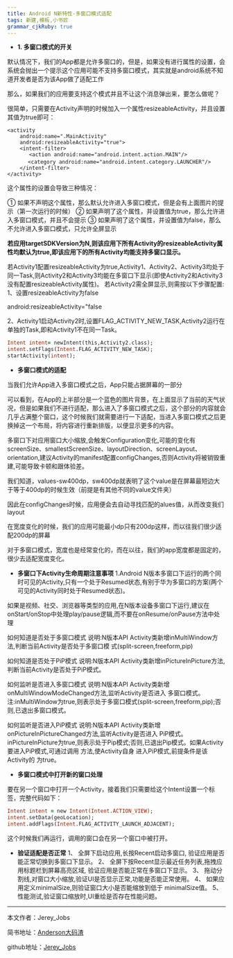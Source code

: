 ```yaml
---
title: Android N新特性-多窗口模式适配
tags: 新建,模板,小书匠
grammar_cjkRuby: true
---
```


 - **1. 多窗口模式的开关**

默认情况下，我们的App都是允许多窗口的，但是，如果没有进行属性的设置，会系统会抛出一个提示这个应用可能不支持多窗口模式，其实就是android系统不知道开发者是否为该App做了适配工作

那么，如果我们的应用要支持这个模式并且不让这个消息弹出来，要怎么做呢？

很简单，只需要在Activity声明的时候加入一个属性resizeableActivity，并且设置其值为true即可：

``` vbscript-html
<activity
    android:name=".MainActivity"
    android:resizeableActivity="true">
    <intent-filter>
       <action android:name="android.intent.action.MAIN"/>
　　　　<category android:name="android.intent.category.LAUNCHER"/>
    </intent-filter>
</activity>
```


这个属性的设置会导致三种情况：

① 如果不声明这个属性，那么默认允许进入多窗口模式，但是会有上面图片的提示（第一次运行的时候）
② 如果声明了这个属性，并设置值为true，那么允许进入多窗口模式，并且不会提示
③ 如果声明了这个属性，并设置值为false，那么不允许进入多窗口模式，只允许全屏显示

**若应用targetSDKVersion为N,则该应用下所有Activity的resizeableActivity属性均默认为true,即该应用下的所有Activity均能支持多窗口显示。**


若Activity1配置resizeableActivity为true,Activity1、Activity2、Activity3均处于同一Task,则Activity2和Activity3均能在多窗口下显示(即使Activity2和Activity3没有配置resizeableActivity属性)。
若Activity2需全屏显示,则需按以下步骤配置: 
1、设置resizeableActivity为false

android:resizeableActivity="false 

2、Activity1启动Activity2时,设置FLAG_ACTIVITY_NEW_TASK,Activity2运行在单独的Task,即和Activity1不在同一Task。

``` fortran
Intent intent= newIntent(this,Activity2.class);
intent.setFlags(Intent.FLAG_ACTIVITY_NEW_TASK);
startActivity(intent);
```

 - **多窗口模式的适配**

当我们允许App进入多窗口模式之后，App只能占据屏幕的一部分

可以看到，在App的上半部分是一个蓝色的图片背景，在上面显示了当前的天气状况，但是如果我们不进行适配，那么进入了多窗口模式之后，这个部分的内容就会几乎占满整个窗口，这个时候我们就需要进行一下适配，当进入多窗口模式之后更换掉这一个布局，将内容进行重新排版，以便显示更多的内容。

多窗口下对应用窗口大小缩放,会触发Configuration变化,可能的变化有screenSize、smallestScreenSize、layoutDirection、screenLayout、orientation,建议Activity的manifest配置configChanges,否则Activity将被销毁重建,可能导致卡顿和跟体验差。

我们知道，values-sw400dp，sw400dp就表明了这个value是在屏幕最短边大于等于400dp的时候生效（前提是有其他不同的value文件夹）

因此在configChanges时候，应用便会去自动寻找匹配的alues值，从而改变我们layout

在宽度变化的时候，我们的应用可能最小dp只有200dp这样，而以往我们很少适配200dp的屏幕

对于多窗口模式，宽度也是经常变化的，而在以往，我们的app宽度都是固定的，很少去适配宽度变化。

 - **多窗口下Activity生命周期注意事项**
1.Android N版本多窗口下运行的两个同时可见的Activity,只有一个处于Resumed状态,有别于华为多窗口的方案(两个可见的Activity同时处于Resumed状态)。

如果是视频、社交、浏览器等类型的应用,在N版本设备多窗口下运行,建议在onStart/onStop中处理play/pause逻辑,而不要在onResume/onPause方法中处理


如何知道是否处于多窗口模式
说明:N版本API Activity类新增inMultiWindow方法,判断当前Activity是否处于多窗口模
式(split-screen,freeform,pip)

如何知道是否处于PiP模式
说明:N版本API Activity类新增inPictureInPicture方法,判断当前Activity是否处于PiP模式。

如何监听是否进入多窗口模式
说明:N版本API Activity类新增onMultiWindowModeChanged方法,监听Activity是否进入
多窗口模式。
注:inMultiWindow为true,则表示处于多窗口模式(split-screen,freeform,pip);否则,已退出多窗口模式。

如何监听是否进入PiP模式
说明:N版本API Activity类新增onPictureInPictureChanged方法,监听Activity是否进入
PiP模式。 
inPictureInPicture为true,则表示处于Pip模式;否则,已退出Pip模式。如果Activity要进入PiP模式,可通过调用 方法,使Activity自身
进入PiP模式,前提条件是该Activity的 为true。

 - **多窗口模式中打开新的窗口处理**

要在另一个窗口中打开一个Activity，接着我们只需要给这个Intent设置一个标签，完整代码如下：

``` fortran
Intent intent = new Intent(Intent.ACTION_VIEW);
intent.setData(geoLocation);
intent.addFlags(Intent.FLAG_ACTIVITY_LAUNCH_ADJACENT);
```


这个时候我们再运行，调用的窗口会在另一个窗口中被打开。

 - **验证适配是否正常**
1、  全屏下启动应用,长按Recent启动多窗口,
       验证应用是否能正常切换到多窗口下显示。
2、  全屏下按Recent显示最近任务列表,拖拽应用标题栏到屏幕高亮区域,
        验证应用是否能正常在多窗口下显示。
3、  拖动分割线,对窗口大小缩放,验证UI是否显示正常,功能是否能正常使用。
4、  如果应用定义minimalSize,则验证窗口大小是否能缩放到低于
        minimalSize值。
5、  性能测试,验证窗口缩放时,UI重绘是否存在性能问题。


 ----------
 本文作者：Jerey_Jobs

 简书地址：[Anderson大码渣][1]

 github地址：[Jerey_Jobs][2]

  [1]: http://www.jianshu.com/users/016a5ba708a0/
  [2]: https://github.com/Jerey-Jobs
